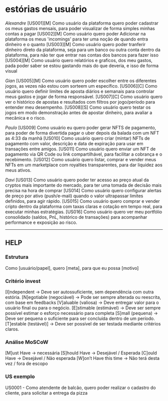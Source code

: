 # estórias de usuário

_Alexandre_
[US001][M]
Como usuário da plataforma quero poder cadastrar os meus gastos mensais, para poder visualizar de forma simples minhas contas a pagar
[US002][M]
Como usuário quero poder Adicionar na plataforma os meus 'incomings' para ter uma noção de quando entra dinheiro e o quanto
[US003][M]
Como usuário quero poder tranferir dinheiro direto da plataforma, seja para um banco ou outra conta dentro da plataforma, para não ter que entrar nas contas dos bancos para fazer isso
[US004][M]
Como usuário quero relatórios e graficos, dos meu gastos, pada poder saber se estou gastando mais do que deveria, e isso de forma visual

_Gian_
[US005][M]
Como usuário quero poder escolher entre os diferentes jogos, as vezes não estou com sorteem um específico.
[US006][C]
Como usuário quero definir limites de aposta diários e semanais para controlar meus gastos e jogar de forma responsável.
[US007][C]
Como usuário quero ver o histórico de apostas e resultados com filtros por jogo/período para entender meu desempenho.
[US008][S]
Como usuário quero testar os jogos em modo demonstração antes de apostar dinheiro, para avaliar a mecânica e o risco.

_Paulo_
[US009]
Como usuário eu quero poder gerar NFTS de pagamento, para poder de forma divertida pagar o uber depois da balada com um NFT as 4:33 da manhã
[US010]
Como usuário quero criar (mintar) NFTs de pagamento com valor, descrição e data de expiração para usar em transações entre amigos.
[US011]
Como usuário quero enviar um NFT de pagamento via QR Code ou link compartilhável, para facilitar a cobrança e o recebimento.
[US012]
Como usuário quero listar, comprar e vender meus NFTs em um marketplace com royalties transparentes, para dar liquidez aos meus ativos.

_Davi_
[US013]
Como usuário quero poder ter acesso ao preço atual da cryptos mais importante do mercado, para ter uma tomada de decisão mais precisa na hora de comprar
[US014]
Como usuário quero configurar alertas de preço por ativo (push/e-mail) quando o valor ultrapassar limites definidos, para agir rápido.
[US015]
Como usuário quero comprar e vender cripto dentro da plataforma com taxas claras e cotação em tempo real, para executar minhas estratégias.
[US016]
Como usuário quero ver meu portfólio consolidado (saldos, PnL, histórico de transações) para acompanhar performance e exposição ao risco.

---

## HELP

### Estrutura

Como [usuário/papel], quero [meta], para que eu possa [motivo]

### Critério invest

[I]ndependent -> Deve ser autossuficiente, sem dependência com outra estória.
[N]egotiable (negociável) -> Pode ser sempre alterada ou reescrita, com base em feedbacks
[V]aluable (valiosa) -> Deve entregar valor para o usuário final ou para o negócio.
[E]stimable (estimável) -> Deve ser sempre possível estimar o esforço necessário para completa
[S]mall (pequena) -> Deve ser pequena o suficiente para ser concluída dentro de um período.
[T]estable (testável)] -> Deve ser possível de ser testada mediante critérios claros.

### Análise MoSCoW

[M]ust Have -> necessária
[S]hould Have -> Desejável / Esperada
[C]ould Have -> Desejável / Não esperada
[W]on’t Have this time -> Não terá desta vez / fora de escopo

### US exemplo

US0001 - Como atendente de balcão, quero poder realizar o cadastro do cliente, para solicitar a entrega da pizza
